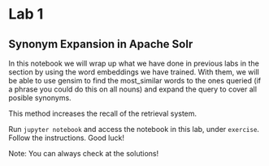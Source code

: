 # Lab 1
## Synonym Expansion in Apache Solr

In this notebook we will wrap up what we have done in previous labs in the section by using the word embeddings we have trained.
With them, we will be able to use gensim to find the most_similar words to the ones queried (if a phrase you could do this on all nouns) and expand the query to cover all posible synonyms.

This method increases the recall of the retrieval system.

Run `jupyter notebook` and access the notebook in this lab, under `exercise`. Follow the instructions. Good luck!

Note: You can always check at the solutions!
